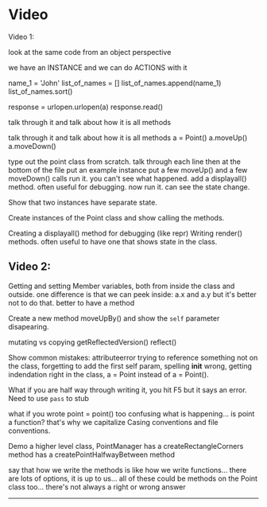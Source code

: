 # Video

Video 1: 

look at the same code from an object perspective

we have an INSTANCE and we can do ACTIONS with it

name_1 = 'John'
list_of_names = []
list_of_names.append(name_1)
list_of_names.sort()


response = urlopen.urlopen(a)
response.read()

talk through it and talk about how it is all methods


talk through it and talk about how it is all methods
a = Point()
a.moveUp()
a.moveDown()



type out the point class from scratch.
talk through each line
then at the bottom of the file put an example instance
put a few moveUp()
and a few moveDown() calls
run it.
you can't see what happened.
add a displayall() method. often useful for debugging.
now run it. can see the state change.

Show that two instances have separate state. 


Create instances of the Point class and show calling the methods.

Creating a displayall() method for debugging (like repr)
Writing render() methods. often useful to have one that shows state in the class.


Video 2:
----------------

Getting and setting Member variables, both from inside the class and outside.
one difference is that we can peek inside:
a.x and a.y
but it's better not to do that.
better to have a method


Create a new method moveUpBy() and show the `self` parameter disapearing. 


mutating vs copying
getReflectedVersion()
reflect()

Show common mistakes: attributeerror trying to reference something not on the class,
forgetting to add the first self param, spelling __init__ wrong, getting indendation right in the class, a = Point instead of a = Point(). 


What if you are half way through writing it, you hit F5 but it says an error.
Need to use `pass` to stub

what if you wrote point = point() too confusing what is happening...
is point a function?
that's why we capitalize
Casing conventions and file conventions.


Demo a higher level class, PointManager
has a createRectangleCorners method
has a createPointHalfwayBetween method

say that how we write the methods is like how we write functions...
there are lots of options, it is up to us...
all of these could be methods on the Point class too...
there's not always a right or wrong answer

--------------
